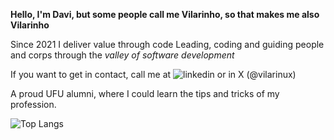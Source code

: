 **Hello, I'm Davi, but some people call me Vilarinho, so that makes me also Vilarinho**

Since 2021 I deliver value through code
Leading, coding and guiding people and corps through the _valley of software development_
 
If you want to get in contact, call me at ![linkedin](https://www.linkedin.com/in/davi-ramos-vilarinho/) or in X (@vilarinux)

A proud UFU alumni, where I could learn the tips and tricks of my profession.

![Top Langs](https://github-readme-stats.vercel.app/api/top-langs/?username=DaviVilarinho&hide=jupyter%20notebook&langs_count=10)

